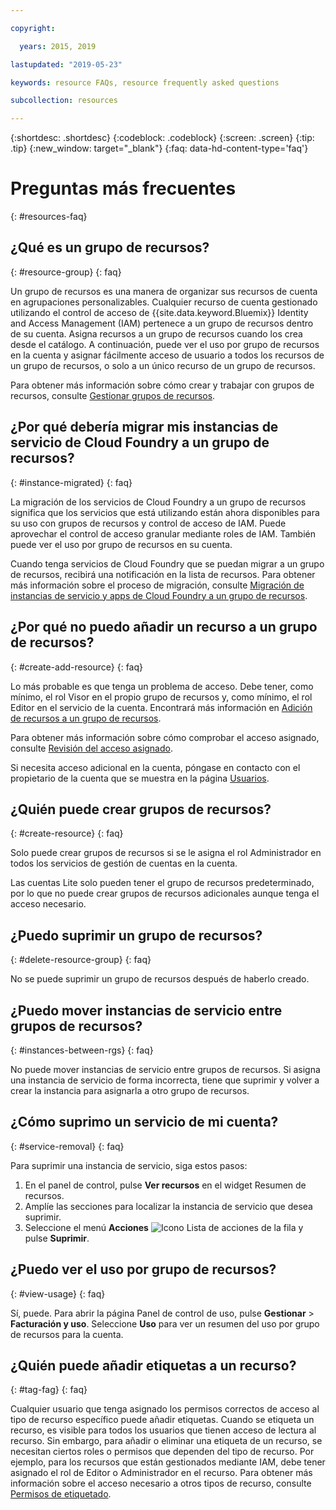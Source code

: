 ```yaml
---

copyright:

  years: 2015, 2019

lastupdated: "2019-05-23"

keywords: resource FAQs, resource frequently asked questions

subcollection: resources

---
```



{:shortdesc: .shortdesc}
{:codeblock: .codeblock}
{:screen: .screen}
{:tip: .tip}
{:new_window: target="_blank"}
{:faq: data-hd-content-type='faq'}


# Preguntas más frecuentes
{: #resources-faq}

## ¿Qué es un grupo de recursos?
{: #resource-group}
{: faq}

Un grupo de recursos es una manera de organizar sus recursos de cuenta en agrupaciones personalizables. Cualquier recurso de cuenta gestionado utilizando el control de acceso de {{site.data.keyword.Bluemix}} Identity and Access Management (IAM) pertenece a un grupo de recursos dentro de su cuenta. Asigna recursos a un grupo de recursos cuando los crea desde el catálogo. A continuación, puede ver el uso por grupo de recursos en la cuenta y asignar fácilmente acceso de usuario a todos los recursos de un grupo de recursos, o solo a un único recurso de un grupo de recursos.

Para obtener más información sobre cómo crear y trabajar con grupos de recursos, consulte [Gestionar grupos de recursos](/docs/resources?topic=resources-rgs).  

## ¿Por qué debería migrar mis instancias de servicio de Cloud Foundry a un grupo de recursos?
{: #instance-migrated}
{: faq}

La migración de los servicios de Cloud Foundry a un grupo de recursos significa que los servicios que está utilizando están ahora disponibles para su uso con grupos de recursos y control de acceso de IAM. Puede aprovechar el control de acceso granular mediante roles de IAM. También puede ver el uso por grupo de recursos en su cuenta. 

Cuando tenga servicios de Cloud Foundry que se puedan migrar a un grupo de recursos, recibirá una notificación en la lista de recursos. Para obtener más información sobre el proceso de migración, consulte [Migración de instancias de servicio y apps de Cloud Foundry a un grupo de recursos](/docs/resources?topic=resources-migrate).

## ¿Por qué no puedo añadir un recurso a un grupo de recursos?
{: #create-add-resource}
{: faq}

Lo más probable es que tenga un problema de acceso. Debe tener, como mínimo, el rol Visor en el propio grupo de recursos y, como mínimo, el rol Editor en el servicio de la cuenta. Encontrará más información en [Adición de recursos a un grupo de recursos](/docs/resources?topic=resources-rgs#add_to_rgs).

Para obtener más información sobre cómo comprobar el acceso asignado, consulte [Revisión del acceso asignado](/docs/iam?topic=iam-iammanidaccser#review_your_access).

Si necesita acceso adicional en la cuenta, póngase en contacto con el propietario de la cuenta que se muestra en la página [Usuarios](https://{DomainName}/iam#/users). 

## ¿Quién puede crear grupos de recursos?
{: #create-resource}
{: faq}

Solo puede crear grupos de recursos si se le asigna el rol Administrador en todos los servicios de gestión de cuentas en la cuenta.

Las cuentas Lite solo pueden tener el grupo de recursos predeterminado, por lo que no puede crear grupos de recursos adicionales aunque tenga el acceso necesario.

## ¿Puedo suprimir un grupo de recursos?
{: #delete-resource-group}
{: faq}

No se puede suprimir un grupo de recursos después de haberlo creado.

## ¿Puedo mover instancias de servicio entre grupos de recursos?
{: #instances-between-rgs}
{: faq}

No puede mover instancias de servicio entre grupos de recursos. Si asigna una instancia de servicio de forma incorrecta, tiene que suprimir y volver a crear la instancia para asignarla a otro grupo de recursos.  

## ¿Cómo suprimo un servicio de mi cuenta?
{: #service-removal}
{: faq}

Para suprimir una instancia de servicio, siga estos pasos:

1. En el panel de control, pulse **Ver recursos** en el widget Resumen de recursos.
2. Amplíe las secciones para localizar la instancia de servicio que desea suprimir.
3. Seleccione el menú **Acciones** ![Icono Lista de acciones](../icons/action-menu-icon.svg) de la fila y pulse **Suprimir**.

## ¿Puedo ver el uso por grupo de recursos?
{: #view-usage}
{: faq}

Sí, puede. Para abrir la página Panel de control de uso, pulse **Gestionar** &gt; **Facturación y uso**. Seleccione **Uso** para ver un resumen del uso por grupo de recursos para la cuenta. 

## ¿Quién puede añadir etiquetas a un recurso?
{: #tag-fag}
{: faq}

Cualquier usuario que tenga asignado los permisos correctos de acceso al tipo de recurso específico puede añadir etiquetas. Cuando se etiqueta un recurso, es visible para todos los usuarios que tienen acceso de lectura al recurso. Sin embargo, para añadir o eliminar una etiqueta de un recurso, se necesitan ciertos roles o permisos que dependen del tipo de recurso. Por ejemplo, para los recursos que están gestionados mediante IAM, debe tener asignado el rol de Editor o Administrador en el recurso. Para obtener más información sobre el acceso necesario a otros tipos de recurso, consulte [Permisos de etiquetado](/docs/resources?topic=resources-access#tagging-permissions).
